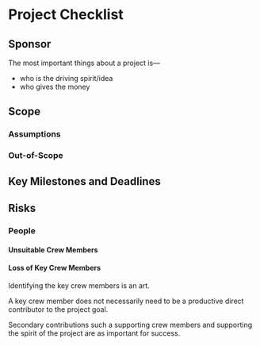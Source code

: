 # Project Checklist

## Sponsor

The most important things about a project is—

* who is the driving spirit/idea
* who gives the money

## Scope

### Assumptions

### Out-of-Scope

## Key Milestones and Deadlines

## Risks

### People

#### Unsuitable Crew Members

#### Loss of Key Crew Members

Identifying the key crew members is an art.

A key crew member does not necessarily need to be a productive direct contributor to the project goal.

Secondary contributions such a supporting crew members and supporting the spirit of the project are as important for success.
